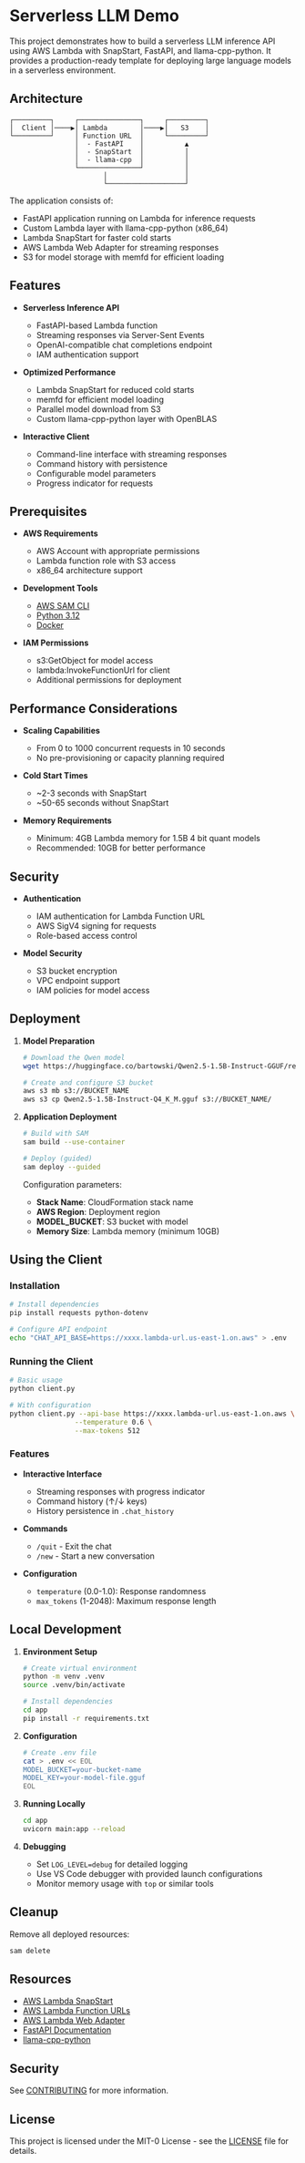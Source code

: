 # Serverless LLM Demo

This project demonstrates how to build a serverless LLM inference API using AWS Lambda with SnapStart, FastAPI, and llama-cpp-python. It provides a production-ready template for deploying large language models in a serverless environment.

## Architecture

```
┌─────────┐     ┌───────────────┐     ┌─────────┐
│  Client │────▶│ Lambda        │────▶│   S3    │
└─────────┘     │ Function URL  │     └─────────┘
                │  - FastAPI    │          ▲
                │  - SnapStart  │          │
                │  - llama-cpp  │          │
                └───────────────┘          │
                       │                   │
                       └───────────────────┘
```

The application consists of:
- FastAPI application running on Lambda for inference requests
- Custom Lambda layer with llama-cpp-python (x86_64)
- Lambda SnapStart for faster cold starts
- AWS Lambda Web Adapter for streaming responses
- S3 for model storage with memfd for efficient loading

## Features

- **Serverless Inference API**
  - FastAPI-based Lambda function
  - Streaming responses via Server-Sent Events
  - OpenAI-compatible chat completions endpoint
  - IAM authentication support

- **Optimized Performance**
  - Lambda SnapStart for reduced cold starts
  - memfd for efficient model loading
  - Parallel model download from S3
  - Custom llama-cpp-python layer with OpenBLAS

- **Interactive Client**
  - Command-line interface with streaming responses
  - Command history with persistence
  - Configurable model parameters
  - Progress indicator for requests

## Prerequisites

- **AWS Requirements**
  - AWS Account with appropriate permissions
  - Lambda function role with S3 access
  - x86_64 architecture support

- **Development Tools**
  * [AWS SAM CLI](https://docs.aws.amazon.com/serverless-application-model/latest/developerguide/serverless-sam-cli-install.html)
  * [Python 3.12](https://www.python.org/downloads/)
  * [Docker](https://hub.docker.com/search/?type=edition&offering=community)

- **IAM Permissions**
  - s3:GetObject for model access
  - lambda:InvokeFunctionUrl for client
  - Additional permissions for deployment

## Performance Considerations

- **Scaling Capabilities**
  - From 0 to 1000 concurrent requests in 10 seconds
  - No pre-provisioning or capacity planning required

- **Cold Start Times**
  - ~2-3 seconds with SnapStart
  - ~50-65 seconds without SnapStart

- **Memory Requirements**
  - Minimum: 4GB Lambda memory for 1.5B 4 bit quant models
  - Recommended: 10GB for better performance

## Security

- **Authentication**
  - IAM authentication for Lambda Function URL
  - AWS SigV4 signing for requests
  - Role-based access control

- **Model Security**
  - S3 bucket encryption
  - VPC endpoint support
  - IAM policies for model access

## Deployment

1. **Model Preparation**
   ```bash
   # Download the Qwen model
   wget https://huggingface.co/bartowski/Qwen2.5-1.5B-Instruct-GGUF/resolve/main/Qwen2.5-1.5B-Instruct-Q4_K_M.gguf
   
   # Create and configure S3 bucket
   aws s3 mb s3://BUCKET_NAME
   aws s3 cp Qwen2.5-1.5B-Instruct-Q4_K_M.gguf s3://BUCKET_NAME/
   ```

2. **Application Deployment**
   ```bash
   # Build with SAM
   sam build --use-container

   # Deploy (guided)
   sam deploy --guided
   ```

   Configuration parameters:
   * **Stack Name**: CloudFormation stack name
   * **AWS Region**: Deployment region
   * **MODEL_BUCKET**: S3 bucket with model
   * **Memory Size**: Lambda memory (minimum 10GB)

## Using the Client

### Installation

```bash
# Install dependencies
pip install requests python-dotenv

# Configure API endpoint
echo "CHAT_API_BASE=https://xxxx.lambda-url.us-east-1.on.aws" > .env
```

### Running the Client

```bash
# Basic usage
python client.py

# With configuration
python client.py --api-base https://xxxx.lambda-url.us-east-1.on.aws \
                --temperature 0.6 \
                --max-tokens 512
```

### Features

- **Interactive Interface**
  - Streaming responses with progress indicator
  - Command history (↑/↓ keys)
  - History persistence in `.chat_history`

- **Commands**
  - `/quit` - Exit the chat
  - `/new` - Start a new conversation

- **Configuration**
  - `temperature` (0.0-1.0): Response randomness
  - `max_tokens` (1-2048): Maximum response length

## Local Development

1. **Environment Setup**
   ```bash
   # Create virtual environment
   python -m venv .venv
   source .venv/bin/activate

   # Install dependencies
   cd app
   pip install -r requirements.txt
   ```

2. **Configuration**
   ```bash
   # Create .env file
   cat > .env << EOL
   MODEL_BUCKET=your-bucket-name
   MODEL_KEY=your-model-file.gguf
   EOL
   ```

3. **Running Locally**
   ```bash
   cd app
   uvicorn main:app --reload
   ```

4. **Debugging**
   - Set `LOG_LEVEL=debug` for detailed logging
   - Use VS Code debugger with provided launch configurations
   - Monitor memory usage with `top` or similar tools

## Cleanup

Remove all deployed resources:
```bash
sam delete
```

## Resources

- [AWS Lambda SnapStart](https://docs.aws.amazon.com/lambda/latest/dg/snapstart.html)
- [AWS Lambda Function URLs](https://docs.aws.amazon.com/lambda/latest/dg/lambda-urls.html)
- [AWS Lambda Web Adapter](https://github.com/awslabs/aws-lambda-web-adapter)
- [FastAPI Documentation](https://fastapi.tiangolo.com/)
- [llama-cpp-python](https://github.com/abetlen/llama-cpp-python)

## Security

See [CONTRIBUTING](CONTRIBUTING.md#security-issue-notifications) for more information.

## License

This project is licensed under the MIT-0 License - see the [LICENSE](LICENSE) file for details.
